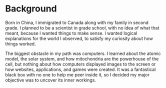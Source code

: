 # Background

Born in China, I immigrated to Canada along with my family in second grade. I planned to be a scientist in grade school, with no idea of what that meant, because I wanted things to make sense. I wanted logical explanations for the world I observed, to satisfy my curiosity about how things worked.

The biggest obstacle in my path was computers. I learned about the atomic model, the solar system, and how mitochondria are the powerhouse of the cell, but nothing about how computers displayed images to the screen or how websites, applications, and games were created. It was a fantastical black box with no one to help me peer inside it, so I decided my major objective was to uncover its inner workings.
